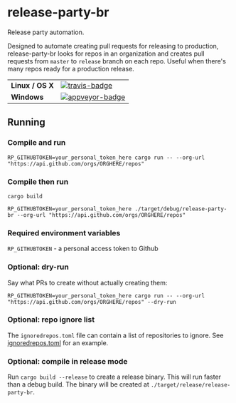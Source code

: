 # release-party-br

Release party automation.

Designed to automate creating pull requests for releasing to production, release-party-br looks for repos in an 
organization and creates pull requests from `master` to `release` branch on each repo.  Useful when there's many 
repos ready for a production release.

<table>
    <tr>
        <td><strong>Linux / OS X</strong></td>
        <td><a href="https://travis-ci.org/matthewkmayer/release-party-BR" title="Travis Build Status"><img src="https://travis-ci.org/matthewkmayer/release-party-BR.svg?branch=master" alt="travis-badge"></img></a></td>
    </tr>
    <tr>
        <td><strong>Windows</strong></td>
        <td><a href="https://ci.appveyor.com/project/matthewkmayer/release-party-br" title="Appveyor Build Status"><img src="https://ci.appveyor.com/api/projects/status/gkiqfanbhjrhhh8v/branch/master?svg=true" alt="appveyor-badge"></img></a></td>
    </tr>
</table>


## Running

### Compile and run

`RP_GITHUBTOKEN=your_personal_token_here cargo run -- --org-url "https://api.github.com/orgs/ORGHERE/repos"`

### Compile then run

`cargo build`

`RP_GITHUBTOKEN=your_personal_token_here ./target/debug/release-party-br --org-url "https://api.github.com/orgs/ORGHERE/repos"`

### Required environment variables

`RP_GITHUBTOKEN` - a personal access token to Github

### Optional: dry-run

Say what PRs to create without actually creating them:

`RP_GITHUBTOKEN=your_personal_token_here cargo run -- --org-url "https://api.github.com/orgs/ORGHERE/repos" --dry-run`

### Optional: repo ignore list

The `ignoredrepos.toml` file can contain a list of repositories to ignore.  See [ignoredrepos.toml](ignoredrepos.toml) 
for an example.

### Optional: compile in release mode

Run `cargo build --release` to create a release binary.  This will run faster than a debug build.  The binary will be created at 
`./target/release/release-party-br`.